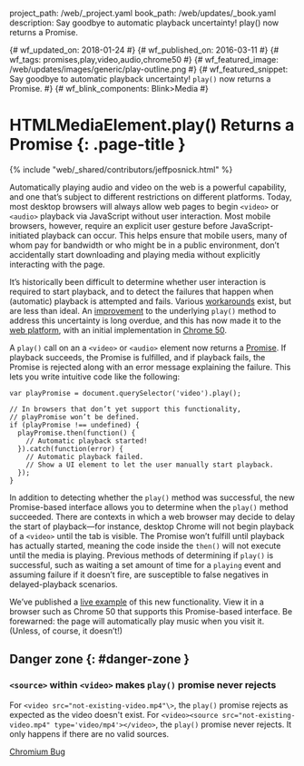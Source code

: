 project_path: /web/_project.yaml book_path: /web/updates/_book.yaml description: Say goodbye to automatic playback uncertainty! play() now returns a Promise.

{# wf_updated_on: 2018-01-24 #} {# wf_published_on: 2016-03-11 #} {# wf_tags: promises,play,video,audio,chrome50 #} {# wf_featured_image: /web/updates/images/generic/play-outline.png #} {# wf_featured_snippet: Say goodbye to automatic playback uncertainty! `play()` now returns a Promise. #} {# wf_blink_components: Blink>Media #}

# HTMLMediaElement.play() Returns a Promise {: .page-title }

{% include "web/_shared/contributors/jeffposnick.html" %}

Automatically playing audio and video on the web is a powerful capability, and one that’s subject to different restrictions on different platforms. Today, most desktop browsers will always allow web pages to begin `<video>` or `<audio>` playback via JavaScript without user interaction. Most mobile browsers, however, require an explicit user gesture before JavaScript-initiated playback can occur. This helps ensure that mobile users, many of whom pay for bandwidth or who might be in a public environment, don’t accidentally start downloading and playing media without explicitly interacting with the page.

It’s historically been difficult to determine whether user interaction is required to start playback, and to detect the failures that happen when (automatic) playback is attempted and fails. Various [workarounds](http://stackoverflow.com/questions/17452057/feature-detect-autoplay-html5-audio-audio-on-mobile-browsers) exist, but are less than ideal. An [improvement](https://bugs.chromium.org/p/chromium/issues/detail?id=579541) to the underlying `play()` method to address this uncertainty is long overdue, and this has now made it to the [web platform](https://html.spec.whatwg.org/multipage/embedded-content.html#dom-media-play), with an initial implementation in [Chrome 50](https://www.chromestatus.com/feature/5920584248590336).

A `play()` call on an a `<video>` or `<audio>` element now returns a [Promise](/web/fundamentals/getting-started/primers/promises). If playback succeeds, the Promise is fulfilled, and if playback fails, the Promise is rejected along with an error message explaining the failure. This lets you write intuitive code like the following:

    var playPromise = document.querySelector('video').play();
    
    // In browsers that don’t yet support this functionality,
    // playPromise won’t be defined.
    if (playPromise !== undefined) {
      playPromise.then(function() {
        // Automatic playback started!
      }).catch(function(error) {
        // Automatic playback failed.
        // Show a UI element to let the user manually start playback.
      });
    }
    

In addition to detecting whether the `play()` method was successful, the new Promise-based interface allows you to determine when the `play()` method succeeded. There are contexts in which a web browser may decide to delay the start of playback—for instance, desktop Chrome will not begin playback of a `<video>` until the tab is visible. The Promise won’t fulfill until playback has actually started, meaning the code inside the `then()` will not execute until the media is playing. Previous methods of determining if `play()` is successful, such as waiting a set amount of time for a `playing` event and assuming failure if it doesn’t fire, are susceptible to false negatives in delayed-playback scenarios.

We’ve published a [live example](https://googlechrome.github.io/samples/play-return-promise/) of this new functionality. View it in a browser such as Chrome 50 that supports this Promise-based interface. Be forewarned: the page will automatically play music when you visit it. (Unless, of course, it doesn’t!)

## Danger zone {: #danger-zone }

### `<source>` within `<video>` makes `play()` promise never rejects

For `<video src="not-existing-video.mp4"\>`, the `play()` promise rejects as expected as the video doesn't exist. For `<video><source
src="not-existing-video.mp4" type='video/mp4'></video>`, the `play()` promise never rejects. It only happens if there are no valid sources.

[Chromium Bug](https://bugs.chromium.org/p/chromium/issues/detail?id=718647)